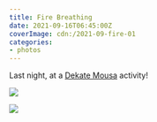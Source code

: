 ```yaml
---
title: Fire Breathing
date: 2021-09-16T06:45:00Z
coverImage: cdn:/2021-09-fire-01
categories:
- photos
---
```


Last night, at a [Dekate Mousa](https://dekatemousa.nl/) activity!

<div class="fw">

![](cdn:/2021-09-fire-01)

![](cdn:/2021-09-fire-02)

</div>

